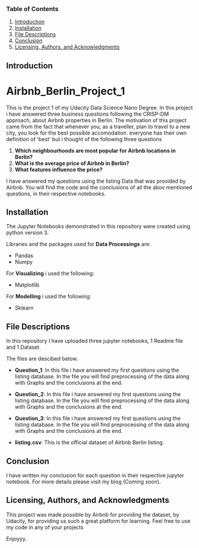 ### Table of Contents

1. [Introduction](#introduction)
2. [Installation](#installation)
3. [File Descriptions](#descriptions)
4. [Conclusion](#conclusion)
5. [Licensing, Authors, and Acknowledgments](#licensing)

## Introduction<a name="introduction"></a>
# Airbnb_Berlin_Project_1
This is the project 1 of my Udacity Data Science Nano Degree. In this project i have answered three business questions following the CRISP-DM approach, about Airbnb properties in Berlin. The motivation of this project came from the fact that whenever you, as a traveller, plan to travel to a new city, you look for the best possible accomodation. everyone has their own definition of 'best' but i thought of the following three questions

1. **Which neighbourhoods are most popular for Airbnb locations in Berlin?**
2. **What is the average price of Airbnb in Berlin?**
3. **What features influence the price?**

I have answered my questions using the listing Data that was provided by Airbnb. You will find the code and the conclusions of all the abov mentioned questions, in their respective notebooks. 



## Installation<a name="installation"></a>

The Jupyter Notebooks demonstrated in this repository were created using python version 3.

Libraries and the packages used for **Data Processings** are:

- Pandas
- Numpy

For **Visualizing** i used the following:

- Matplotlib


For **Modelling** i used the following:

- Sklearn



## File Descriptions<a name="descriptions"></a>

In this repository I have uploaded three jupyter notebooks, 1 Readme file and 1 Dataset.

The files are descibed below.
- **Question_1**: In this file i have answered my first questions using the listing database. In the file you will find preprocessing of the data along with Graphs and the conclusions at the end.

- **Question_2**: In this file i have answered my first questions using the listing database. In the file you will find preprocessing of the data along with Graphs and the conclusions at the end.

- **Question_3**: In this file i have answered my first questions using the listing database. In the file you will find preprocessing of the data along with Graphs and the conclusions at the end.

- **listing.csv**: This is the official dataset of Airbnb Berlin listing.

## Conclusion<a name="conclusion"></a>
I have written my conclusion for each question in their respective jupyter notebook.
For more details please visit my blog (Coming soon).



## Licensing, Authors, and Acknowledgments<a name="licensing"></a>

This project was made possible by Airbnb for providing the dataset, by Udacity, for providing us such a great platform for learning.
Feel free to use my code in any of your projects

Enjoyyy.
